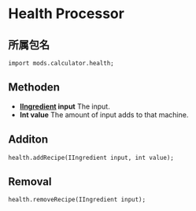 # Health Processor

## 所属包名
```zenscript
import mods.calculator.health;
```

## Methoden

- **[IIngredient](/Vanilla/Variable_Types/IIngredient/) input** The input.
- **Int value** The amount of input adds to that machine.

## Additon
```zenscript
health.addRecipe(IIngredient input, int value);
```

## Removal
```zenscript
health.removeRecipe(IIngredient input);
```